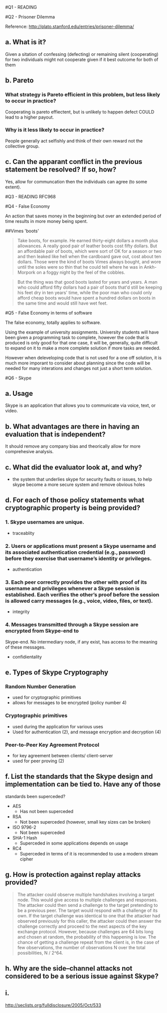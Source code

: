 #Q1 - READING

#Q2 - Prisoner Dilemma

Reference: http://plato.stanford.edu/entries/prisoner-dilemma/

## a. What is it?

Given a sitation of confessing (defecting) or remaining silent (cooperating) for two individuals might not cooperate given if it best outcome for both of them

## b. Pareto

### What strategy is Pareto efficient in this problem, but less likely to occur in practice?

Cooperating is pareto effiectent, but is unlikely to happen defect COULD lead to a higher payout.

### Why is it less likely to occur in practice?

People generally act selfishly and think of their own reward not the collective group.

## c.  Can the apparant conflict in the previous statement be resolved? If so, how?

Yes, allow for communcation then the individuals can agree (to some extent). 

#Q3 - READING RFC968

#Q4 - False Economy

An action that saves money in the beginning but over an extended period of time results in more money being spent. 

##Vimes 'boots'
> Take boots, for example. He earned thirty-eight dollars a month plus allowances. A really good pair of leather boots cost fifty dollars. But an affordable pair of boots, which were sort of OK for a season or two and then leaked like hell when the cardboard gave out, cost about ten dollars. Those were the kind of boots Vimes always bought, and wore until the soles were so thin that he could tell where he was in Ankh-Morpork on a foggy night by the feel of the cobbles.

> But the thing was that good boots lasted for years and years. A man who could afford fifty dollars had a pair of boots that'd still be keeping his feet dry in ten years' time, while the poor man who could only afford cheap boots would have spent a hundred dollars on boots in the same time and would still have wet feet.

#Q5 - False Economy in terms of software

The false economy, totally applies to software. 

Using the example of university assignments. University students will have been given a programming task to complete, however the code that is produced is only good for that one case, it will be, generally, quite difficult to expand on it to make a more complete solution if more tasks are needed. 

However when deleveloping code that is not used for a one off solution, it is much more imporant to consider about planning since the code will be needed for many interations and changes not just a short term solution. 

#Q6 - Skype

## a. Usage

Skype is an application that allows you to communicate via voice, text, or video.

## b. What advantages are there in having an evaluation that is independent?

It should remove any company bias and theorically allow for more comprehesive analysis. 

## c. What did the evaluator look at, and why?

- the system that underlies skype for security faults or issues, to help skype become a more secure system and remove obvious holes

## d. For each of those policy statements what cryptographic property is being provided?

### 1. Skype usernames are unique.

- traceablity

### 2. Users or applications must present a Skype username and its associated authentication credential (e.g., password) before they exercise that username’s identity or privileges. 

- authentication


### 3. Each peer correctly provides the other with proof of its username and privileges whenever a Skype session is established. Each verifies the other’s proof before the session is allowed carry messages (e.g., voice, video, files, or text). 

- integrity

### 4. Messages transmitted through a Skype session are encrypted from Skype-end to 
Skype-end. No intermediary node, if any exist, has access to the meaning of these 
messages. 

- confidientality

## e. Types of Skype Cryptography

### Random Number Generation

- used for cryptographic primitives
- allows for messages to be encrypted (policy number 4)

### Cryptographic primitives

- used during the application for various uses
- Used for authentication (2), and message encryption and decryption (4)


### Peer-to-Peer Key Agreement Protocol

- for key agreement between clients/ client-server
- used for peer proving (2)

## f. List the standards that the Skype design and implementation can be tied to. Have any of those
standards been superceded?

- AES
	- Has not been superceded
- RSA
	- Not been superceded (however, small key sizes can be broken)
- ISO 9796-2
	- Not been superceded
- SHA-1 Hash
	- Superceded in some applications depends on usage
- RC4
	- Superceded in terms of it is recommended to use a modern stream cipher

## g. How is protection against replay attacks provided?

> The attacker could observe multiple handshakes involving a target node. This would give access to multiple challenges and responses. The attacker could then send a challenge to the target pretending to be a previous peer. The target would respond with a challenge of its own. If the target challenge was identical to one that the attacker had observed previously for this caller, the attacker could then answer the challenge correctly and proceed to the next aspects of the key exchange protocol. However, because challenges are 64 bits long and chosen at random, the probability of this happening is low. The chance of getting a challenge repeat from the client is, in the case of few observations, the number of observations N over the total possibilities, N / 2^64.


## h. Why are the side–channel attacks not considered to be a serious issue against Skype?

## i. 

http://seclists.org/fulldisclosure/2005/Oct/533
